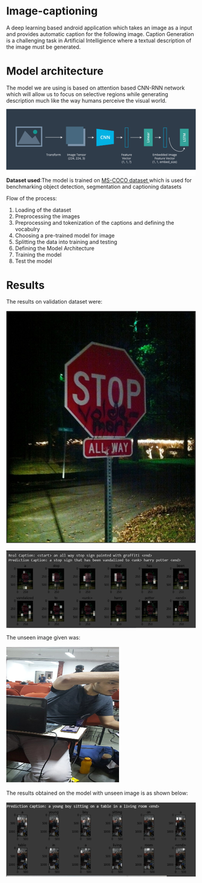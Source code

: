# Image-captioning
A deep learning based android application which takes an image as a input and provides automatic caption for the following image.
Caption Generation is a challenging task in Artificial Intelligience where a textual description of the image must be generated.

# Model architecture
The model we are using is based on attention based CNN-RNN network which will allow us to focus on selective regions while generating description much like the way humans perceive the visual world.

<img src="model.png">
<br>
<b>Dataset used</b>:The model is trained on <a href="http://cocodataset.org/#home">MS-COCO dataset </a> which is used for benchmarking object detection, segmentation and captioning datasets 
<br>

Flow of the process:
1. Loading of the dataset
2. Preprocessing the images
3. Preprocessing and tokenization of the captions and defining the vocabulry
4. Choosing a pre-trained model for image 
5. Splitting the data into training and testing
6. Defining the Model Architecture
7. Training the model 
8. Test the model

# Results
The results on validation dataset were:<br><br>
<img src="val.jpeg">
<br><br>
<img src="val-result.jpeg">



The unseen image given was:<br><br>
<img src="2.jpeg" width=300 height=360>
<br><br>
The results obtained on the model with unseen image is as shown below:
<br><br>
<img src="result.PNG">




